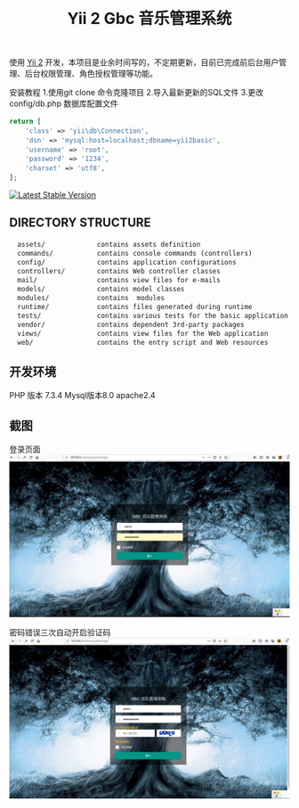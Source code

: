 <p align="center">
    <a href="https://github.com/egquan/yii2gbc" target="_blank">
        <img src="" height="100px">
    </a>
    <h1 align="center">Yii 2 Gbc 音乐管理系统</h1>
    <br>
</p>

使用 [Yii 2](http://www.yiiframework.com/) 开发，本项目是业余时间写的，不定期更新，目前已完成前后台用户管理、后台权限管理、角色授权管理等功能。

安装教程
1.使用git clone 命令克隆项目
2.导入最新更新的SQL文件
3.更改config/db.php 数据库配置文件
```php
return [
    'class' => 'yii\db\Connection',
    'dsn' => 'mysql:host=localhost;dbname=yii2basic',
    'username' => 'root',
    'password' => '1234',
    'charset' => 'utf8',
];
```
[![Latest Stable Version](https://img.shields.io/packagist/v/yiisoft/yii2-app-basic.svg)](https://packagist.org/packages/yiisoft/yii2-app-basic)

DIRECTORY STRUCTURE
-------------------

      assets/             contains assets definition
      commands/           contains console commands (controllers)
      config/             contains application configurations
      controllers/        contains Web controller classes
      mail/               contains view files for e-mails
      models/             contains model classes
      modules/            contains  modules
      runtime/            contains files generated during runtime
      tests/              contains various tests for the basic application
      vendor/             contains dependent 3rd-party packages
      views/              contains view files for the Web application
      web/                contains the entry script and Web resources



开发环境
------------
PHP 版本 7.3.4 Mysql版本8.0 apache2.4

截图
------------
登录页面
![登陆页](https://github.com/egquan/yii2gbc/blob/master/README/1.PNG)

密码错误三次自动开启验证码
![错误三次开启验证码](https://github.com/egquan/yii2gbc/blob/master/README/2.PNG)
